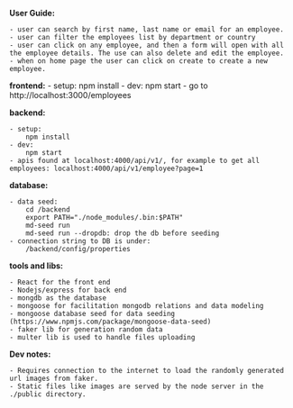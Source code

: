 **User Guide:**

    - user can search by first name, last name or email for an employee.
    - user can filter the employees list by department or country
    - user can click on any employee, and then a form will open with all the employee details. The use can also delete and edit the employee.
    - when on home page the user can click on create to create a new employee.

**frontend:**
    - setup: 
        npm install
    - dev:
        npm start
    - go to http://localhost:3000/employees

**backend:**

    - setup: 
        npm install
    - dev:
        npm start
    - apis found at localhost:4000/api/v1/, for example to get all employees: localhost:4000/api/v1/employee?page=1

**database:**

    - data seed: 
        cd /backend
        export PATH="./node_modules/.bin:$PATH"
        md-seed run
        md-seed run --dropdb: drop the db before seeding
    - connection string to DB is under:
        /backend/config/properties

**tools and libs:**

    - React for the front end 
    - Nodejs/express for back end
    - mongdb as the database
    - mongoose for facilitation mongodb relations and data modeling
    - mongoose database seed for data seeding (https://www.npmjs.com/package/mongoose-data-seed)
    - faker lib for generation random data
    - multer lib is used to handle files uploading

**Dev notes:**

    - Requires connection to the internet to load the randomly generated url images from faker.
    - Static files like images are served by the node server in the ./public directory.
